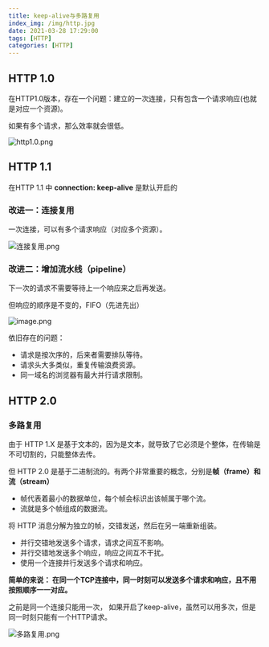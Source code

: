 ```yaml
---
title: keep-alive与多路复用
index_img: /img/http.jpg
date: 2021-03-28 17:29:00
tags: [HTTP]
categories: [HTTP]
---
```


## HTTP 1.0
在HTTP1.0版本，存在一个问题：建立的一次连接，只有包含一个请求响应(也就是对应一个资源)。

如果有多个请求，那么效率就会很低。



![http1.0.png](https://p3-juejin.byteimg.com/tos-cn-i-k3u1fbpfcp/4c6190da97624831b3345130f2a98e0c~tplv-k3u1fbpfcp-watermark.image)


## HTTP 1.1
在HTTP 1.1 中 **connection: keep-alive** 是默认开启的
### 改进一：**连接复用**

一次连接，可以有多个请求响应（对应多个资源）。

![连接复用.png](https://p9-juejin.byteimg.com/tos-cn-i-k3u1fbpfcp/2348d9bf29144a04baf5e62a90cf3849~tplv-k3u1fbpfcp-watermark.image)




### 改进二：**增加流水线（pipeline）**

下一次的请求不需要等待上一个响应来之后再发送。

但响应的顺序是不变的，FIFO（先进先出）


![image.png](https://p3-juejin.byteimg.com/tos-cn-i-k3u1fbpfcp/cbc27b1a983e4f8d9ae43dbb35c5352f~tplv-k3u1fbpfcp-watermark.image)


依旧存在的问题：
- 请求是按次序的，后来者需要排队等待。
- 请求头大多类似，重复传输浪费资源。
- 同一域名的浏览器有最大并行请求限制。


## HTTP 2.0

### 多路复用

由于 HTTP 1.X 是基于文本的，因为是文本，就导致了它必须是个整体，在传输是不可切割的，只能整体去传。

但 HTTP 2.0 是基于二进制流的。有两个非常重要的概念，分别是**帧（frame）和流（stream）**

- 帧代表着最小的数据单位，每个帧会标识出该帧属于哪个流。
- 流就是多个帧组成的数据流。

将 HTTP 消息分解为独立的帧，交错发送，然后在另一端重新组装。
- 并行交错地发送多个请求，请求之间互不影响。
- 并行交错地发送多个响应，响应之间互不干扰。
- 使用一个连接并行发送多个请求和响应。

**简单的来说： 在同一个TCP连接中，同一时刻可以发送多个请求和响应，且不用按照顺序一一对应。**

之前是同一个连接只能用一次， 如果开启了keep-alive，虽然可以用多次，但是同一时刻只能有一个HTTP请求。


![多路复用.png](https://p3-juejin.byteimg.com/tos-cn-i-k3u1fbpfcp/d638d0ea6d734699b31ef18cf3e882b2~tplv-k3u1fbpfcp-watermark.image)

